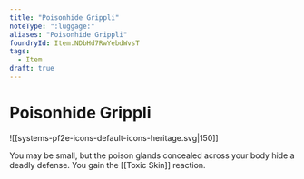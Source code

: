 ```yaml
---
title: "Poisonhide Grippli"
noteType: ":luggage:"
aliases: "Poisonhide Grippli"
foundryId: Item.NDbHd7RwYebdWvsT
tags:
  - Item
draft: true
---
```


# Poisonhide Grippli
![[systems-pf2e-icons-default-icons-heritage.svg|150]]

You may be small, but the poison glands concealed across your body hide a deadly defense. You gain the [[Toxic Skin]] reaction.
